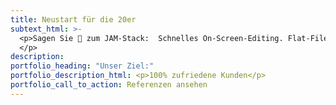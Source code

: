 ```yaml
---
title: Neustart für die 20er
subtext_html: >-
  <p>Sagen Sie 👋 zum JAM-Stack:  Schnelles On-Screen-Editing. Flat-File-Architektur für weniger Angriffsfl&auml;chen und günstigeres Hosting. Volle Kontrolle &uuml;ber den Tech-Stack.
  </p>
description:
portfolio_heading: "Unser Ziel:"
portfolio_description_html: <p>100% zufriedene Kunden</p>
portfolio_call_to_action: Referenzen ansehen
---
```


